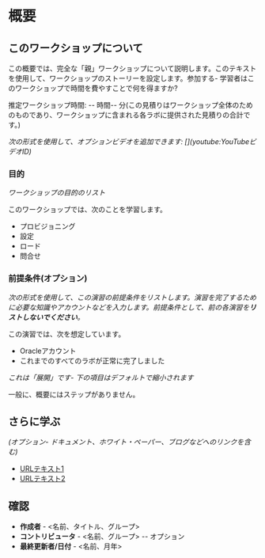 # 概要

## このワークショップについて

この概要では、完全な「親」ワークショップについて説明します。このテキストを使用して、ワークショップのストーリーを設定します。参加する- 学習者はこのワークショップで時間を費やすことで何を得ますか?

推定ワークショップ時間: -- 時間-- 分(この見積りはワークショップ全体のためのものであり、ワークショップに含まれる各ラボに提供された見積りの合計です。)

_次の形式を使用して、オプションビデオを追加できます: \[\](youtube:YouTubeビデオID)_

[](youtube:zNKxJjkq0Pw)

### 目的

_ワークショップの目的のリスト_

このワークショップでは、次のことを学習します。

*   プロビジョニング
*   設定
*   ロード
*   問合せ

### 前提条件(オプション)

_次の形式を使用して、この演習の前提条件をリストします。演習を完了するために必要な知識やアカウントなどを入力します。前提条件として、前の各演習を**リストしないでください**。_

この演習では、次を想定しています。

*   Oracleアカウント
*   これまでのすべてのラボが正常に完了しました

_これは「展開」です- 下の項目はデフォルトで縮小されます_

一般に、概要にはステップがありません。

## さらに学ぶ

_(オプション- ドキュメント、ホワイト・ペーパー、ブログなどへのリンクを含む)_

*   [URLテキスト1](http://docs.oracle.com)
*   [URLテキスト2](http://docs.oracle.com)

## 確認

*   **作成者** - <名前、タイトル、グループ>
*   **コントリビュータ** - <名前、グループ> -- オプション
*   **最終更新者/日付** - <名前、月年>